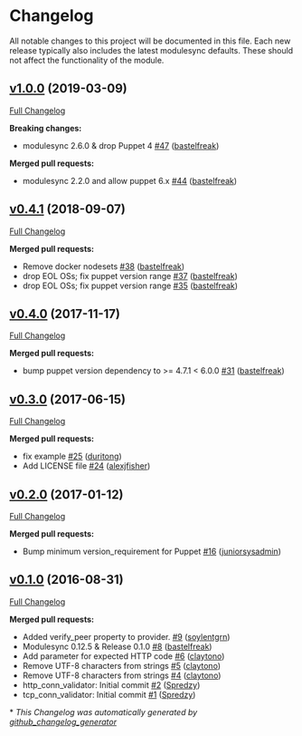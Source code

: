 # Changelog

All notable changes to this project will be documented in this file.
Each new release typically also includes the latest modulesync defaults.
These should not affect the functionality of the module.

## [v1.0.0](https://github.com/voxpupuli/puppet-healthcheck/tree/v1.0.0) (2019-03-09)

[Full Changelog](https://github.com/voxpupuli/puppet-healthcheck/compare/v0.4.1...v1.0.0)

**Breaking changes:**

- modulesync 2.6.0 & drop Puppet 4 [\#47](https://github.com/voxpupuli/puppet-healthcheck/pull/47) ([bastelfreak](https://github.com/bastelfreak))

**Merged pull requests:**

- modulesync 2.2.0 and allow puppet 6.x [\#44](https://github.com/voxpupuli/puppet-healthcheck/pull/44) ([bastelfreak](https://github.com/bastelfreak))

## [v0.4.1](https://github.com/voxpupuli/puppet-healthcheck/tree/v0.4.1) (2018-09-07)

[Full Changelog](https://github.com/voxpupuli/puppet-healthcheck/compare/v0.4.0...v0.4.1)

**Merged pull requests:**

- Remove docker nodesets [\#38](https://github.com/voxpupuli/puppet-healthcheck/pull/38) ([bastelfreak](https://github.com/bastelfreak))
- drop EOL OSs; fix puppet version range [\#37](https://github.com/voxpupuli/puppet-healthcheck/pull/37) ([bastelfreak](https://github.com/bastelfreak))
- drop EOL OSs; fix puppet version range [\#35](https://github.com/voxpupuli/puppet-healthcheck/pull/35) ([bastelfreak](https://github.com/bastelfreak))

## [v0.4.0](https://github.com/voxpupuli/puppet-healthcheck/tree/v0.4.0) (2017-11-17)

[Full Changelog](https://github.com/voxpupuli/puppet-healthcheck/compare/v0.3.0...v0.4.0)

**Merged pull requests:**

- bump puppet version dependency to \>= 4.7.1 \< 6.0.0 [\#31](https://github.com/voxpupuli/puppet-healthcheck/pull/31) ([bastelfreak](https://github.com/bastelfreak))

## [v0.3.0](https://github.com/voxpupuli/puppet-healthcheck/tree/v0.3.0) (2017-06-15)

[Full Changelog](https://github.com/voxpupuli/puppet-healthcheck/compare/v0.2.0...v0.3.0)

**Merged pull requests:**

- fix example [\#25](https://github.com/voxpupuli/puppet-healthcheck/pull/25) ([duritong](https://github.com/duritong))
- Add LICENSE file [\#24](https://github.com/voxpupuli/puppet-healthcheck/pull/24) ([alexjfisher](https://github.com/alexjfisher))

## [v0.2.0](https://github.com/voxpupuli/puppet-healthcheck/tree/v0.2.0) (2017-01-12)

[Full Changelog](https://github.com/voxpupuli/puppet-healthcheck/compare/v0.1.0...v0.2.0)

**Merged pull requests:**

- Bump minimum version\_requirement for Puppet [\#16](https://github.com/voxpupuli/puppet-healthcheck/pull/16) ([juniorsysadmin](https://github.com/juniorsysadmin))

## [v0.1.0](https://github.com/voxpupuli/puppet-healthcheck/tree/v0.1.0) (2016-08-31)

[Full Changelog](https://github.com/voxpupuli/puppet-healthcheck/compare/00ccbf0030226f18b2bf3493f9006c338dc78389...v0.1.0)

**Merged pull requests:**

- Added verify\_peer property to provider. [\#9](https://github.com/voxpupuli/puppet-healthcheck/pull/9) ([soylentgrn](https://github.com/soylentgrn))
- Modulesync 0.12.5 & Release 0.1.0 [\#8](https://github.com/voxpupuli/puppet-healthcheck/pull/8) ([bastelfreak](https://github.com/bastelfreak))
- Add parameter for expected HTTP code [\#6](https://github.com/voxpupuli/puppet-healthcheck/pull/6) ([claytono](https://github.com/claytono))
- Remove UTF-8 characters from strings [\#5](https://github.com/voxpupuli/puppet-healthcheck/pull/5) ([claytono](https://github.com/claytono))
- Remove UTF-8 characters from strings [\#4](https://github.com/voxpupuli/puppet-healthcheck/pull/4) ([claytono](https://github.com/claytono))
- http\_conn\_validator: Initial commit [\#2](https://github.com/voxpupuli/puppet-healthcheck/pull/2) ([Spredzy](https://github.com/Spredzy))
- tcp\_conn\_validator: Initial commit [\#1](https://github.com/voxpupuli/puppet-healthcheck/pull/1) ([Spredzy](https://github.com/Spredzy))



\* *This Changelog was automatically generated by [github_changelog_generator](https://github.com/github-changelog-generator/github-changelog-generator)*
